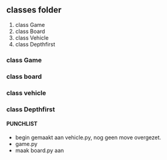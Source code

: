## classes folder
1. class Game
2. class Board
3. class Vehicle
4. class Depthfirst

### class Game

### class board

### class vehicle

### class Depthfirst

#### PUNCHLIST
- begin gemaakt aan vehicle.py, nog geen move overgezet.
- game.py
- maak board.py aan
